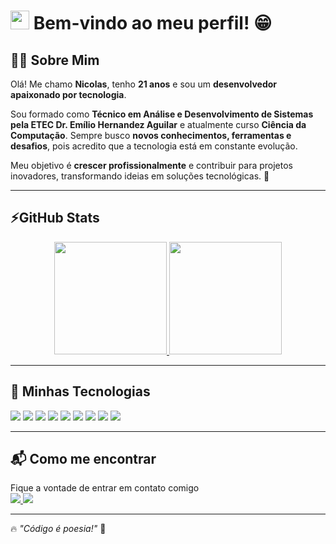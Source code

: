 # <img src="https://media.giphy.com/media/hvRJCLFzcasrR4ia7z/giphy.gif" width="30px"> Bem-vindo ao meu perfil! 😁  

## 🧑‍💻 Sobre Mim  

Olá! Me chamo **Nicolas**, tenho **21 anos** e sou um **desenvolvedor apaixonado por tecnologia**.  

Sou formado como **Técnico em Análise e Desenvolvimento de Sistemas pela ETEC Dr. Emílio Hernandez Aguilar** e atualmente curso **Ciência da Computação**. Sempre busco **novos conhecimentos, ferramentas e desafios**, pois acredito que a tecnologia está em constante evolução.  

Meu objetivo é **crescer profissionalmente** e contribuir para projetos inovadores, transformando ideias em soluções tecnológicas. 🚀  

---

## ⚡GitHub Stats  

<div align="center"> 
  <a href="https://github.com/NicolasRodrigues23">
    <img height="180em" src="https://github-readme-stats.vercel.app/api?username=NicolasRodrigues23&show_icons=true&theme=github_dark&include_all_commits=true&count_private=true"/> 
    <img height="180em" src="https://github-readme-stats.vercel.app/api/top-langs/?username=NicolasRodrigues23&layout=compact&langs_count=7&theme=github_dark"/> 
  </a>
</div>

---

## 🚀 Minhas Tecnologias  

<div align="left">  
  <img src="https://img.shields.io/badge/-Laravel-FF2D20?style=for-the-badge&logo=laravel&logoColor=white"/>
  <img src="https://img.shields.io/badge/-ASP.NET-5C2D91?style=for-the-badge&logo=aspnet&logoColor=white"/>
  <img src="https://img.shields.io/badge/Java-ED8B00?style=for-the-badge&logo=java&logoColor=white" />
  <img src="https://img.shields.io/badge/-C-00599C?style=for-the-badge&logo=c&logoColor=white"/>
  <img src="https://img.shields.io/badge/Python-3776AB?style=for-the-badge&logo=python&logoColor=white" />
  <img src="https://img.shields.io/badge/SQL-Server-CC2927?style=for-the-badge&logo=microsoftsqlserver&logoColor=white" />
  <img src="https://img.shields.io/badge/-MySQL-4479A1?style=for-the-badge&logo=mysql&logoColor=white" />
  <img src="https://img.shields.io/badge/-SQLite-003B57?style=for-the-badge&logo=sqlite&logoColor=white" />
  <img src="https://img.shields.io/badge/Power%20BI-F2C811?style=for-the-badge&logo=powerbi&logoColor=white"/>
</div>

---

## 📬 Como me encontrar  

<div align="left">  
  Fique a vontade de entrar em contato comigo
</br>
  <a href="mailto:nicolasrod1411@gmail.com">
    <img src="https://img.shields.io/badge/-Email-D14836?style=for-the-badge&logo=gmail&logoColor=white" target="_blank">
  </a>  
  <a href="https://www.linkedin.com/in/nicolasrodrigues1411" target="_blank">
    <img src="https://img.shields.io/badge/-LinkedIn-0A66C2?style=for-the-badge&logo=linkedin&logoColor=white" target="_blank">
  </a>
</div>

---

🔥 _"Código é poesia!"_ 🚀
